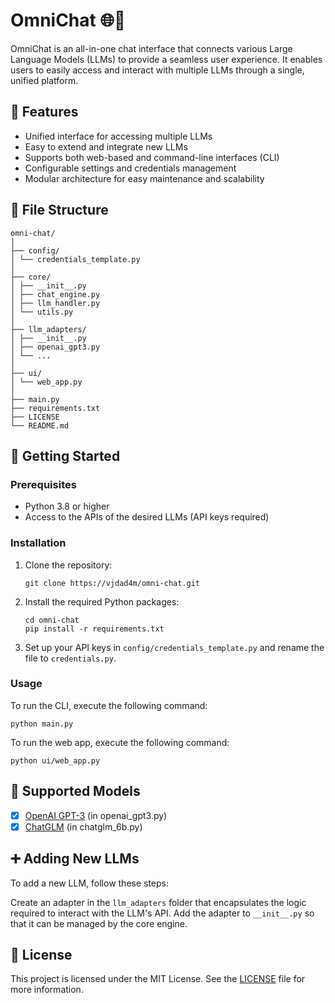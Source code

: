 # OmniChat 🌐💬

OmniChat is an all-in-one chat interface that connects various Large Language Models (LLMs) to provide a seamless user experience. It enables users to easily access and interact with multiple LLMs through a single, unified platform.

## 🌟 Features

* Unified interface for accessing multiple LLMs
* Easy to extend and integrate new LLMs
* Supports both web-based and command-line interfaces (CLI)
* Configurable settings and credentials management
* Modular architecture for easy maintenance and scalability

## 📁 File Structure

```text
omni-chat/
│
├── config/
│ └── credentials_template.py
│
├── core/
│ ├── __init__.py
│ ├── chat_engine.py
│ ├── llm_handler.py
│ └── utils.py
│
├── llm_adapters/
│ ├── __init__.py
│ ├── openai_gpt3.py
│ └── ...
│
├── ui/
│ └── web_app.py
│
├── main.py
├── requirements.txt
├── LICENSE
└── README.md
```

## 🚀 Getting Started

### Prerequisites

* Python 3.8 or higher
* Access to the APIs of the desired LLMs (API keys required)

### Installation

1. Clone the repository:

    ```text
    git clone https://vjdad4m/omni-chat.git
    ```

2. Install the required Python packages:

    ```text
    cd omni-chat
    pip install -r requirements.txt
    ```

3. Set up your API keys in `config/credentials_template.py` and rename the file to `credentials.py`.

### Usage

To run the CLI, execute the following command:

```text
python main.py
```

To run the web app, execute the following command:

```text
python ui/web_app.py
```

## 🔧 Supported Models

* [x] [OpenAI GPT-3](https://platform.openai.com/docs/models/gpt-3-5) (in openai_gpt3.py)
* [x] [ChatGLM](https://github.com/THUDM/ChatGLM-6B) (in chatglm_6b.py)

## ➕ Adding New LLMs

To add a new LLM, follow these steps:

Create an adapter in the `llm_adapters` folder that encapsulates the logic required to interact with the LLM's API.
Add the adapter to `__init__.py` so that it can be managed by the core engine.

## 📄 License

This project is licensed under the MIT License. See the [LICENSE](LICENSE) file for more information.
